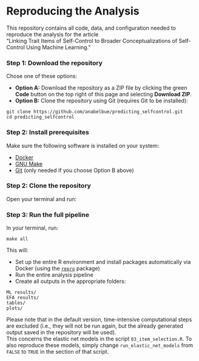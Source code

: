# Reproducing the Analysis

This repository contains all code, data, and configuration needed to reproduce the analysis for the article  
"Linking Trait Items of Self-Control to Broader Conceptualizations of Self-Control Using Machine Learning."


### Step 1: Download the repository
Chose one of these options: 

- **Option A:** Download the repository as a ZIP file by clicking the green **Code** button on the top right of this page and selecting **Download ZIP**. 
- **Option B:** Clone the repository using Git (requires Git to be installed):

```
git clone https://github.com/anabelbue/predicting_selfcontrol.git
cd predicting_selfcontrol
```

### Step 2: Install prerequisites

Make sure the following software is installed on your system:

- [Docker](https://www.docker.com/get-started)
- [GNU Make](https://www.gnu.org/software/make/)
- [Git](https://git-scm.com/) (only needed if you choose Option B above)

### Step 2: Clone the repository

Open your terminal and run:


### Step 3: Run the full pipeline

In your terminal, run:

```
make all
```

This will:

- Set up the entire R environment and install packages automatically via Docker (using the [`repro`](https://github.com/aaronpeikert/repro) package)
- Run the entire analysis pipeline
- Create all outputs in the appropriate folders:

```
ML results/
EFA results/
tables/
plots/
```

Please note that in the default version, time-intensive computational steps are excluded (i.e., they will not be run again, but the already generated output saved in the repository will be used).  
This concerns the elastic net models in the script `03_item_selection.R`. To also reproduce these models, simply change `run_elastic_net_models` from `FALSE` to `TRUE` in the section of that script. 
